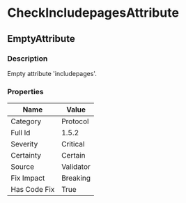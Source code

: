 ﻿---  
uid: Validator_1_5_2  
---

# CheckIncludepagesAttribute

## EmptyAttribute

### Description

Empty attribute 'includepages'.

### Properties

| Name         | Value     |
| ------------ | --------- |
| Category     | Protocol  |
| Full Id      | 1.5.2     |
| Severity     | Critical  |
| Certainty    | Certain   |
| Source       | Validator |
| Fix Impact   | Breaking  |
| Has Code Fix | True      |
